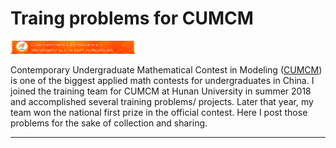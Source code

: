# Traing problems for CUMCM

<img width="200" src="https://github.com/Xiaozhu-Zhang1998/CUMCM/blob/master/CUMCM.jpg">

Contemporary Undergraduate Mathematical Contest in Modeling ([CUMCM](http://en.mcm.edu.cn/index_en.html)) is one of the biggest applied math contests for undergraduates in China. I joined the training team for CUMCM at Hunan University in summer 2018 and accomplished several training problems/ projects. Later that year, my team won the national first prize in the official contest. Here I post those problems for the sake of collection and sharing. 

--------------------


